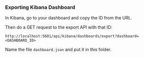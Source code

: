 ### Exporting Kibana Dashboard

In Kibana, go to your dashboard and copy the ID from the URL.

Then do a GET request to the export API with that ID:
```
http://localhost:5601/api/kibana/dashboards/export?dashboard=<DASHBOARD_ID>
```

Name the file `dashboard.json` and put it in this folder.